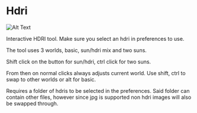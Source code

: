 # Hdri

![Alt Text](gifs/Hdri.gif)

Interactive HDRI tool. Make sure you select an hdri in preferences to use.

The tool uses 3 worlds, basic, sun/hdri mix and two suns.

Shift click on the button for sun/hdri, ctrl click for two suns.

From then on normal clicks always adjusts current world. Use shift, ctrl to swap to other worlds or alt for basic.

Requires a folder of hdris to be selected in the preferences. Said folder can contain other files, however since jpg is supported non hdri images will also be swapped through.
